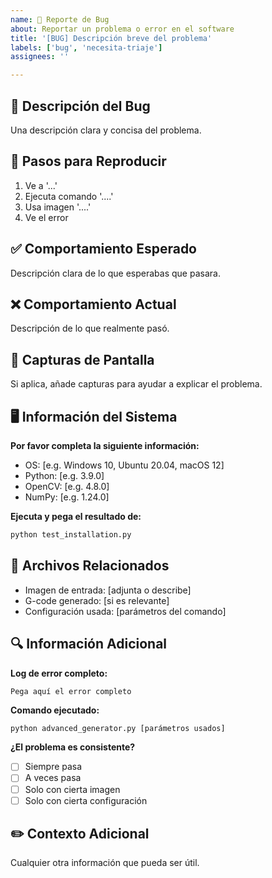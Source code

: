 ```yaml
---
name: 🐛 Reporte de Bug
about: Reportar un problema o error en el software
title: '[BUG] Descripción breve del problema'
labels: ['bug', 'necesita-triaje']
assignees: ''

---
```


## 🐛 Descripción del Bug
Una descripción clara y concisa del problema.

## 🔄 Pasos para Reproducir
1. Ve a '...'
2. Ejecuta comando '....'
3. Usa imagen '....'
4. Ve el error

## ✅ Comportamiento Esperado
Descripción clara de lo que esperabas que pasara.

## ❌ Comportamiento Actual
Descripción de lo que realmente pasó.

## 📸 Capturas de Pantalla
Si aplica, añade capturas para ayudar a explicar el problema.

## 🖥️ Información del Sistema
**Por favor completa la siguiente información:**
- OS: [e.g. Windows 10, Ubuntu 20.04, macOS 12]
- Python: [e.g. 3.9.0]
- OpenCV: [e.g. 4.8.0]
- NumPy: [e.g. 1.24.0]

**Ejecuta y pega el resultado de:**
```bash
python test_installation.py
```

## 📁 Archivos Relacionados
- Imagen de entrada: [adjunta o describe]
- G-code generado: [si es relevante]
- Configuración usada: [parámetros del comando]

## 🔍 Información Adicional
**Log de error completo:**
```
Pega aquí el error completo
```

**Comando ejecutado:**
```bash
python advanced_generator.py [parámetros usados]
```

**¿El problema es consistente?**
- [ ] Siempre pasa
- [ ] A veces pasa
- [ ] Solo con cierta imagen
- [ ] Solo con cierta configuración

## ✏️ Contexto Adicional
Cualquier otra información que pueda ser útil.
